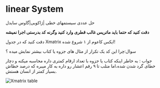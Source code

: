 # linear System

حل عددی سیستمهای خطی |ژاکوبی|گاوس سایدل


**دقت کنید که حتما باید ماتریس غالب قطری وارد کنید وگرنه کد بدرستی اجرا نمیشه**

دقت کنید که در جدول 
Xmatrix 
ایکس کاعوم از ۱ شروع شده!

سوال:چرا این کد یک تکرار از مثال های جزوه یا کتاب بیشتر نمایش میده ؟

جواب : به خاطر اینکه کتاب یا جزوه با تعداد ارقام کمتری داره محاسبه میکنه و دچار خطای گرد شدن شده،اما متلب تا ۹ رقم اعشار رو داره به کار میبره که درصد خطاش بسیار کمتر از انسان هستش.

![Xmatrix table](https://gitlab.com/numericalmethods1/linear-system/-/blob/e22c30f60fd0582130ceef3ec23b7100f52acbc1/XmatrixTable.png)
